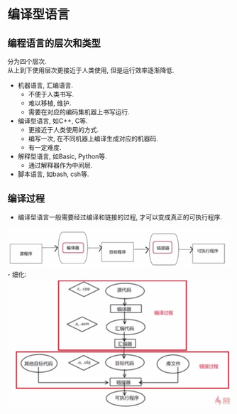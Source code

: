 # 编译型语言
## 编程语言的层次和类型
分为四个层次.  
从上到下使用层次更接近于人类使用, 但是运行效率逐渐降低.
- 机器语言, 汇编语言.
    - 不便于人类书写.
    - 难以移植, 维护.
    - 需要在对应的编码集机器上书写运行.
- 编译型语言, 如C++, C等.
    - 更接近于人类使用的方式.
    - 编写一次, 在不同机器上编译生成对应的机器码.
    - 有一定难度.
- 解释型语言, 如Basic, Python等.
    - 通过解释器作为中间层.
- 脚本语言, 如bash, csh等.

## 编译过程
- 编译型语言一般需要经过编译和链接的过程, 才可以变成真正的可执行程序.
<img src="images/大致过程.png" alt="大致过程" width="800">
- 细化:
<img src="images/细化过程.png" alt="细化过程" width="800">
